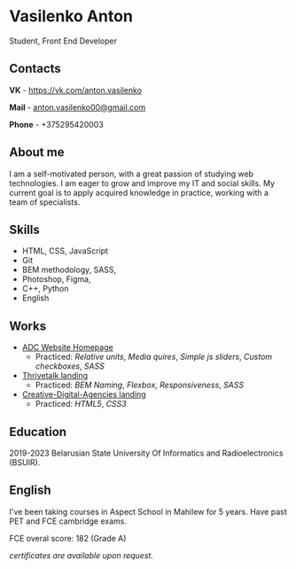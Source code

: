 # Vasilenko Anton
Student, Front End Developer
## Contacts
**VK** - https://vk.com/anton.vasilenko

**Mail** - anton.vasilenko00@gmail.com

**Phone** - +375295420003

## About me
I am a self-motivated person, with a great passion of studying web technologies. I am eager to grow and improve my IT and social skills. My current goal is to apply acquired knowledge in practice, working with a team of specialists.

## Skills
* HTML, CSS, JavaScript
* Git
* BEM methodology, SASS,
* Photoshop, Figma,
* C++, Python
* English

## Works

* [ADC Website Homepage](https://antonvasilenko00.github.io/ADC/)
  * Practiced: *Relative units*, *Media quires*, *Simple js sliders*, *Custom checkboxes*, *SASS*
* [Thrivetalk landing](https://antonvasilenko00.github.io/Thrivetalk-landing-page/)
  * Practiced: *BEM Naming*, *Flexbox*, *Responsiveness*, *SASS*
* [Creative-Digital-Agencies landing](https://antonvasilenko00.github.io/Creative-Digital-Agencies/)
  * Practiced: *HTML5*, *CSS3*
## Education
2019-2023 Belarusian State University Of Informatics and
Radioelectronics (BSUIR).
## English
I've been taking courses in Aspect School in Mahilew for 5 years. Have past PET and FCE cambridge exams.

FCE overal score: 182 (Grade A)

*certificates are available upon request.*

